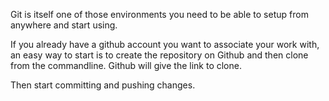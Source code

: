 Git is itself one of those environments you need to be able to setup from anywhere and start using.

If you already have a github account you want to associate your work with, an easy way to start is 
to create the repository on Github and then clone from the commandline. Github will give the link to clone.

Then start committing and pushing changes.
